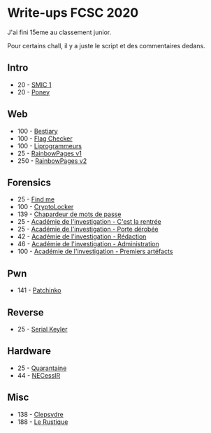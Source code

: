 # Write-ups FCSC 2020

J'ai fini 15eme au classement junior.

Pour certains chall, il y a juste le script et des commentaires dedans.

## Intro
-   20 - [SMIC 1]()
-   20 - [Poney]()

## Web
-   100 - [Bestiary](https://github.com/corentinmusard/fcsc_ctf_2020/blob/master/bestiary/bestiary.md)
-   100 - [Flag Checker]()
-   100 - [Liprogrammeurs]()
-   25  - [RainbowPages v1]()
-   250 - [RainbowPages v2]()

## Forensics
-   25  - [Find me]()
-   100 - [CryptoLocker]()
-   139 - [Chapardeur de mots de passe]()
-   25  - [Académie de l'investigation - C'est la rentrée]()
-   25  - [Académie de l'investigation - Porte dérobée]()
-   42  - [Académie de l'investigation - Rédaction]()
-   46  - [Académie de l'investigation - Administration]()
-   100 - [Académie de l'investigation - Premiers artéfacts]()

## Pwn
-   141 - [Patchinko]()

## Reverse
-   25  - [Serial Keyler]()

## Hardware
-   25  - [Quarantaine]()
-   44  - [NECessIR]()

## Misc
-   138 - [Clepsydre]()
-   188 - [Le Rustique]()
